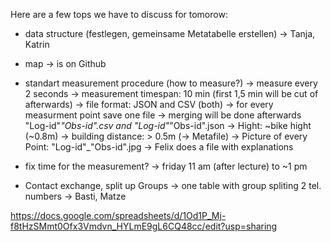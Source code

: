 Here are a few tops we have to discuss for tomorow:
- data structure (festlegen, gemeinsame Metatabelle erstellen)
  -> Tanja, Katrin
  
- map
-> is on Github

- standart measurement procedure (how to measure?)
 -> measure every 2 seconds
 -> measurement timespan: 10 min (first 1,5 min will be cut of afterwards)
 -> file format: JSON and CSV (both)
 -> for every measurment point save one file -> merging will be done afterwards
    "Log-id"_"Obs-id".csv and "Log-id"_"Obs-id".json
 -> Hight: ~bike hight (~0.8m)
 -> building distance: > 0.5m (-> Metafile)
 -> Picture of every Point:  "Log-id"_"Obs-id".jpg
 -> Felix does a file with explanations
 
- fix time for the measurement?
  -> friday 11 am (after lecture) to ~1 pm
  
- Contact exchange, split up Groups
  -> one table with group spliting 2 tel. numbers
  -> Basti, Matze
  
 https://docs.google.com/spreadsheets/d/1Od1P_Mj-f8tHzSMmt0Ofx3Vmdvn_HYLmE9gL6CQ48cc/edit?usp=sharing
